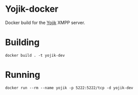 # Yojik-docker

Docker build for the [Yojik](https://github.com/thomasylee/yojik) XMPP server.

# Building

`docker build . -t yojik-dev`

# Running

`docker run --rm --name yojik -p 5222:5222/tcp -d yojik-dev`
